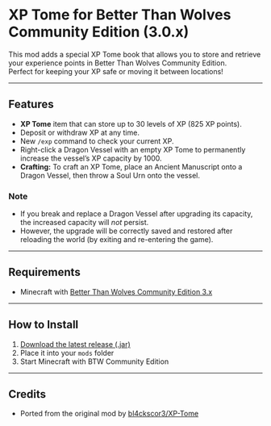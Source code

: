 # XP Tome for Better Than Wolves Community Edition (3.0.x)

This mod adds a special XP Tome book that allows you to store and retrieve your experience points in Better Than Wolves Community Edition.  
Perfect for keeping your XP safe or moving it between locations!

---

## Features

- **XP Tome** item that can store up to 30 levels of XP (825 XP points).
- Deposit or withdraw XP at any time.
- New `/exp` command to check your current XP.
- Right-click a Dragon Vessel with an empty XP Tome to permanently increase the vessel’s XP capacity by 1000.
- **Crafting:** To craft an XP Tome, place an Ancient Manuscript onto a Dragon Vessel, then throw a Soul Urn onto the vessel.

### Note

- If you break and replace a Dragon Vessel after upgrading its capacity, the increased capacity will *not* persist.
- However, the upgrade will be correctly saved and restored after reloading the world (by exiting and re-entering the game).

---

## Requirements

- Minecraft with [Better Than Wolves Community Edition 3.x](https://github.com/BetterWithMods/BetterThanWolves-CommunityEdition)

---

## How to Install

1. [Download the latest release (.jar)](https://github.com/Inf1nlty/XPTome-BTW/releases/latest)
2. Place it into your `mods` folder
3. Start Minecraft with BTW Community Edition

---

## Credits

- Ported from the original mod by [bl4ckscor3/XP-Tome](https://github.com/bl4ckscor3/XP-Tome)
